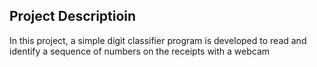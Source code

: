 ## Project Descriptioin
In this project, a simple digit classifier program is developed to read and identify a sequence of numbers on the receipts with a webcam